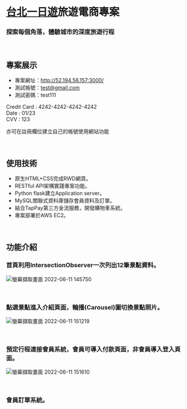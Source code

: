 # [台北一日遊](http://52.194.56.157:3000/)旅遊電商專案
### 探索每個角落，體驗城市的深度旅遊行程

<br/>

## 專案展示
- 專案網址：http://52.194.56.157:3000/
- 測試帳號：test@gmail.com
- 測試密碼：test111

Credit Card : 4242-4242-4242-4242</br>
Date : 01/23</br>
CVV : 123

亦可在註冊欄位建立自己的帳號使用網站功能

<br/>

## 使用技術
* 原生HTML+CSS完成RWD網頁。
* RESTful API架構實踐專案功能。
* Python flask建立Application server。
* MySQL關聯式資料庫儲存會員資料及訂單。
* 結合TapPay第三方金流服務，開發購物車系統。
* 專案部署於AWS EC2。

<br/>

## 功能介紹

### 首頁利用IntersectionObserver一次列出12筆景點資料。
![螢幕擷取畫面 2022-06-11 145750](https://user-images.githubusercontent.com/94062367/173177566-0e4f9d8e-a325-4ca1-b1fe-71c38770b1f9.png)

<br/>

### 點選景點進入介紹頁面，輪播(Carousel)圖切換景點照片。
![螢幕擷取畫面 2022-06-11 151219](https://user-images.githubusercontent.com/94062367/173177701-3e49d496-d63f-45ca-92e0-6f5c2915e001.png)

<br/>

### 預定行程連接會員系統，會員可導入付款頁面，非會員導入登入頁面。
![螢幕擷取畫面 2022-06-11 151610](https://user-images.githubusercontent.com/94062367/173177765-0bcde147-e48c-4683-aee0-76d11715a93e.png)

<br/>

### 會員訂單系統。


<br/>
